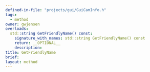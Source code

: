 ```yaml
---
defined-in-file: "projects/gui/GuiCamInfo.h"
tags:
  - method
owner: gwjensen
overloads:
  std::string GetFriendlyName() const:
    signature_with_names: std::string GetFriendlyName() const
    return: __OPTIONAL__
    description:
title: GetFriendlyName
brief:
layout: method
---
```

